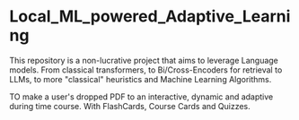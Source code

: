 # Local_ML_powered_Adaptive_Learning
This repository is a non-lucrative project that aims to leverage Language models. From classical transformers, to Bi/Cross-Encoders for retrieval to LLMs, to more "classical" heuristics and Machine Learning Algorithms.

TO make a user's dropped PDF to an interactive, dynamic and adaptive during time course. With FlashCards, Course Cards and Quizzes.
